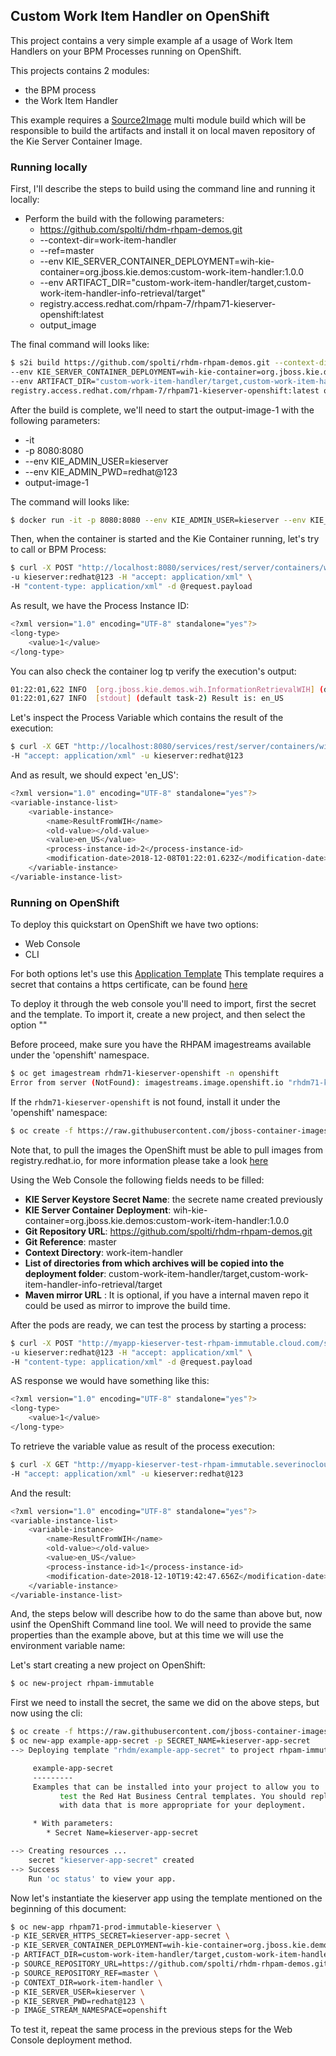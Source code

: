 ## Custom Work Item Handler on OpenShift


This project contains a very simple example af a usage of Work Item Handlers on your BPM Processes running
on OpenShift.

This projects contains 2 modules:

- the BPM process
- the Work Item Handler

This example requires a [Source2Image](https://github.com/openshift/source-to-image) multi module build which will be responsible
to build the artifacts and install it on local maven repository of the Kie Server Container Image.


### Running locally

First, I'll describe the steps to build using the command line and running it locally:

- Perform the build with the following parameters:
    - https://github.com/spolti/rhdm-rhpam-demos.git
    - --context-dir=work-item-handler
    - --ref=master
    - --env KIE_SERVER_CONTAINER_DEPLOYMENT=wih-kie-container=org.jboss.kie.demos:custom-work-item-handler:1.0.0
    - --env ARTIFACT_DIR="custom-work-item-handler/target,custom-work-item-handler-info-retrieval/target"
    - registry.access.redhat.com/rhpam-7/rhpam71-kieserver-openshift:latest
    - output_image
    
The final command will looks like:

```bash
$ s2i build https://github.com/spolti/rhdm-rhpam-demos.git --context-dir=work-item-handler \
--env KIE_SERVER_CONTAINER_DEPLOYMENT=wih-kie-container=org.jboss.kie.demos:custom-work-item-handler:1.0.0 \
--env ARTIFACT_DIR="custom-work-item-handler/target,custom-work-item-handler-info-retrieval/target" \
registry.access.redhat.com/rhpam-7/rhpam71-kieserver-openshift:latest output-image-1
```

After the build is complete, we'll need to start the output-image-1 with the following parameters:
- -it
- -p 8080:8080
- --env KIE_ADMIN_USER=kieserver
- --env KIE_ADMIN_PWD=redhat@123
- output-image-1

The command will looks like:

```bash
$ docker run -it -p 8080:8080 --env KIE_ADMIN_USER=kieserver --env KIE_ADMIN_PWD=redhat@123
```

Then, when the container is started and the Kie Container running, let's try to call or BPM Process:

```bash
$ curl -X POST "http://localhost:8080/services/rest/server/containers/wih-kie-container/processes/custom-work-item-handler.InformationRetrieverProcess/instances" \
-u kieserver:redhat@123 -H "accept: application/xml" \
-H "content-type: application/xml" -d @request.payload
``` 

As result, we have the Process Instance ID:

```bash
<?xml version="1.0" encoding="UTF-8" standalone="yes"?>
<long-type>
    <value>1</value>
</long-type>
```

You can also check the container log tp verify the execution's output:
```bash
01:22:01,622 INFO  [org.jboss.kie.demos.wih.InformationRetrievalWIH] (default task-2) Option selected: user.lang
01:22:01,627 INFO  [stdout] (default task-2) Result is: en_US
```

Let's inspect the Process Variable which contains the result of the execution: 

```bash
$ curl -X GET "http://localhost:8080/services/rest/server/containers/wih-kie-container/processes/instances/1/variables/instances/ResultFromWIH?page=0&pageSize=1" \
-H "accept: application/xml" -u kieserver:redhat@123
```

And as result, we should expect 'en_US':
```bash
<?xml version="1.0" encoding="UTF-8" standalone="yes"?>
<variable-instance-list>
    <variable-instance>
        <name>ResultFromWIH</name>
        <old-value></old-value>
        <value>en_US</value>
        <process-instance-id>2</process-instance-id>
        <modification-date>2018-12-08T01:22:01.623Z</modification-date>
    </variable-instance>
</variable-instance-list>
```

### Running on OpenShift


To deploy this quickstart on OpenShift we have two options:

- Web Console
- CLI

For both options let's use this [Application Template](https://raw.githubusercontent.com/jboss-container-images/rhpam-7-openshift-image/7.1.1.GA/templates/rhpam71-prod-immutable-kieserver.yaml)
This template requires a secret that contains a https certificate, can be found [here](https://raw.githubusercontent.com/jboss-container-images/rhpam-7-openshift-image/7.1.1.GA/example-app-secret-template.yaml)

To deploy it through the web console you'll need to import, first the secret and the template.
To import it, create a new project, and then select the option ""


Before proceed, make sure you have the RHPAM imagestreams available under the 'openshift' namespace.
```bash
$ oc get imagestream rhdm71-kieserver-openshift -n openshift
Error from server (NotFound): imagestreams.image.openshift.io "rhdm71-kieserver-openshift" not found
```
If the `rhdm71-kieserver-openshift` is not found, install it under the 'openshift' namespace:

```bash
$ oc create -f https://raw.githubusercontent.com/jboss-container-images/rhpam-7-openshift-image/7.1.1.GA/rhpam71-image-streams.yaml -n openshift
```

Note that, to pull the images the OpenShift must be able to pull images from registry.redhat.io, for more information
please take a look [here](https://access.redhat.com/RegistryAuthentication)


Using the Web Console the following fields needs to be filled:

- **KIE Server Keystore Secret Name**: the secrete name created previously 
- **KIE Server Container Deployment**: wih-kie-container=org.jboss.kie.demos:custom-work-item-handler:1.0.0
- **Git Repository URL**: https://github.com/spolti/rhdm-rhpam-demos.git
- **Git Reference**: master
- **Context Directory**: work-item-handler
- **List of directories from which archives will be copied into the deployment folder**: custom-work-item-handler/target,custom-work-item-handler-info-retrieval/target
- **Maven mirror URL** : It is optional, if you have a internal maven repo it could be used as mirror to improve the build time.


After the pods are ready, we can test the process by starting a process:

```bash
$ curl -X POST "http://myapp-kieserver-test-rhpam-immutable.cloud.com/services/rest/server/containers/wih-kie-container/processes/custom-work-item-handler.InformationRetrieverProcess/instances" \
-u kieserver:redhat@123 -H "accept: application/xml" \
-H "content-type: application/xml" -d @request.payload
```
AS response we would have something like this:

```bash
<?xml version="1.0" encoding="UTF-8" standalone="yes"?>
<long-type>
    <value>1</value>
</long-type>
```

To retrieve the variable value as result of the process execution:
```bash
$ curl -X GET "http://myapp-kieserver-test-rhpam-immutable.severinocloud.com/services/rest/server/containers/wih-kie-container/processes/instances/1/variables/instances/ResultFromWIH?page=0&pageSize=1" \
-H "accept: application/xml" -u kieserver:redhat@123
```

And the result:

```bash
<?xml version="1.0" encoding="UTF-8" standalone="yes"?>
<variable-instance-list>
    <variable-instance>
        <name>ResultFromWIH</name>
        <old-value></old-value>
        <value>en_US</value>
        <process-instance-id>1</process-instance-id>
        <modification-date>2018-12-10T19:42:47.656Z</modification-date>
    </variable-instance>
</variable-instance-list>
```


And, the steps below will describe how to do the same than above but, now usinf the OpenShift Command line tool.
We will need to provide the same properties than the example above, but at this time we will use the environment variable name:

Let's start creating a new project on OpenShift:
```bash
$ oc new-project rhpam-immutable
```

First we need to install the secret, the same we did on the above steps, but now using the cli:

```bash
$ oc create -f https://raw.githubusercontent.com/jboss-container-images/rhpam-7-openshift-image/7.1.1.GA/example-app-secret-template.yaml
$ oc new-app example-app-secret -p SECRET_NAME=kieserver-app-secret
--> Deploying template "rhdm/example-app-secret" to project rhpam-immutable

     example-app-secret
     ---------
     Examples that can be installed into your project to allow you to
           test the Red Hat Business Central templates. You should replace the contents
           with data that is more appropriate for your deployment.

     * With parameters:
        * Secret Name=kieserver-app-secret

--> Creating resources ...
    secret "kieserver-app-secret" created
--> Success
    Run 'oc status' to view your app.
```

Now let's instantiate the kieserver app using the template mentioned on the beginning of this document:

```bash
$ oc new-app rhpam71-prod-immutable-kieserver \
-p KIE_SERVER_HTTPS_SECRET=kieserver-app-secret \
-p KIE_SERVER_CONTAINER_DEPLOYMENT=wih-kie-container=org.jboss.kie.demos:custom-work-item-handler:1.0.0 \
-p ARTIFACT_DIR=custom-work-item-handler/target,custom-work-item-handler-info-retrieval/target \
-p SOURCE_REPOSITORY_URL=https://github.com/spolti/rhdm-rhpam-demos.git \
-p SOURCE_REPOSITORY_REF=master \
-p CONTEXT_DIR=work-item-handler \
-p KIE_SERVER_USER=kieserver \
-p KIE_SERVER_PWD=redhat@123 \
-p IMAGE_STREAM_NAMESPACE=openshift
```


To test it, repeat the same process in the previous steps for the Web Console deployment method.